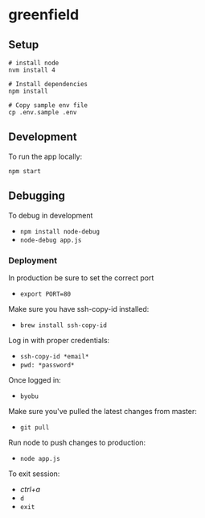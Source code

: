 # greenfield

## Setup

```
# install node
nvm install 4

# Install dependencies
npm install

# Copy sample env file
cp .env.sample .env
```

## Development

To run the app locally:

```
npm start
```

## Debugging

To debug in development

* `npm install node-debug`
* `node-debug app.js`

### Deployment

In production be sure to set the correct port

* `export PORT=80`

Make sure you have ssh-copy-id installed:

* `brew install ssh-copy-id`

Log in with proper credentials:

* `ssh-copy-id *email*`
* `pwd: *password*`

Once logged in:

* `byobu`

Make sure you've pulled the latest changes from master:

* `git pull`

Run node to push changes to production:

* `node app.js`

To exit session:

* *ctrl+a*
* `d`
* `exit`
